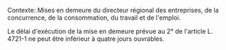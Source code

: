 Contexte: Mises en demeure du directeur régional des entreprises, de la concurrence, de la consommation, du travail et de l'emploi.

Le délai d'exécution de la mise en demeure prévue au 2° de l'article L. 4721-1 ne peut être inférieur à quatre jours ouvrables.